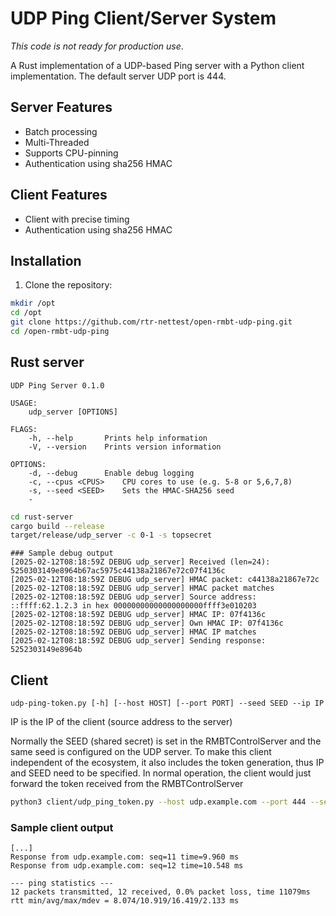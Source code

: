 # UDP Ping Client/Server System


*This code is not ready for production use*.

A Rust implementation of a UDP-based Ping server with a Python client implementation.
The default server UDP port is 444.

## Server Features
- Batch processing
- Multi-Threaded
- Supports CPU-pinning
- Authentication using sha256 HMAC

## Client Features
- Client with precise timing
- Authentication using sha256 HMAC

## Installation

1. Clone the repository:
```bash
mkdir /opt
cd /opt
git clone https://github.com/rtr-nettest/open-rmbt-udp-ping.git
cd /open-rmbt-udp-ping
```

## Rust server

```
UDP Ping Server 0.1.0

USAGE:
    udp_server [OPTIONS]

FLAGS:
    -h, --help       Prints help information
    -V, --version    Prints version information

OPTIONS:
    -d, --debug      Enable debug logging
    -c, --cpus <CPUS>    CPU cores to use (e.g. 5-8 or 5,6,7,8)
    -s, --seed <SEED>    Sets the HMAC-SHA256 seed
    -
```

```bash
cd rust-server
cargo build --release 
target/release/udp_server -c 0-1 -s topsecret
```

```
### Sample debug output
[2025-02-12T08:18:59Z DEBUG udp_server] Received (len=24): 5250303149e8964b67ac5975c44138a21867e72c07f4136c
[2025-02-12T08:18:59Z DEBUG udp_server] HMAC packet: c44138a21867e72c
[2025-02-12T08:18:59Z DEBUG udp_server] HMAC packet matches
[2025-02-12T08:18:59Z DEBUG udp_server] Source address: ::ffff:62.1.2.3 in hex 00000000000000000000ffff3e010203
[2025-02-12T08:18:59Z DEBUG udp_server] HMAC IP: 07f4136c
[2025-02-12T08:18:59Z DEBUG udp_server] Own HMAC IP: 07f4136c
[2025-02-12T08:18:59Z DEBUG udp_server] HMAC IP matches
[2025-02-12T08:18:59Z DEBUG udp_server] Sending response: 5252303149e8964b
```

## Client
```
udp-ping-token.py [-h] [--host HOST] [--port PORT] --seed SEED --ip IP
```
IP is the IP of the client (source address to the server)

Normally the SEED (shared secret) is set in the RMBTControlServer and the same seed is configured
on the UDP server. To make this client independent of the ecosystem, it also includes the token generation,
thus IP and SEED need to be specified. In normal operation, the client would just forward the token received
from the RMBTControlServer

```bash
python3 client/udp_ping_token.py --host udp.example.com --port 444 --seed topsecret  --ip 1.2.3.4
```

### Sample client output
```
[...]
Response from udp.example.com: seq=11 time=9.960 ms
Response from udp.example.com: seq=12 time=10.548 ms

--- ping statistics ---
12 packets transmitted, 12 received, 0.0% packet loss, time 11079ms
rtt min/avg/max/mdev = 8.074/10.919/16.419/2.133 ms
```





